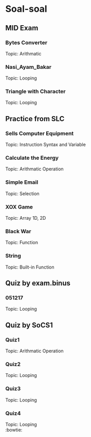 # Soal-soal

## MID Exam

### Bytes Converter
Topic: Arithmatic  
### Nasi_Ayam_Bakar
Topic: Looping  
### Triangle with Character
Topic: Looping  

## Practice from SLC

### Sells Computer Equipment
Topic: Instruction Syntax and Variable  
### Calculate the Energy
Topic: Arithmatic Operation  
### Simple Email
Topic: Selection  
### XOX Game
Topic: Array 1D, 2D
### Black War
Topic: Function
### String
Topic: Built-in Function

## Quiz by exam.binus

### 051217
Topic: Looping  

## Quiz by SoCS1

### Quiz1
Topic: Arithmatic Operation  
### Quiz2
Topic: Looping  
### Quiz3
Topic: Looping  
### Quiz4
Topic: Looping  
:bowtie: